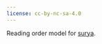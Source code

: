 ```yaml
---
license: cc-by-nc-sa-4.0
---
```


Reading order model for [surya](https://github.com/VikParuchuri/surya).